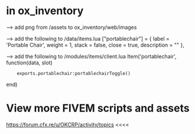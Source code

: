 # in ox_inventory
--> add png from /assets to ox_inventory/web/images

--> add the following to /data/items.lua
["portablechair"] = {
    label = 'Portable Chair',
    weight = 1,
    stack = false,
    close = true,
    description = ""
},


--> add the following to /modules/items/client.lua
Item('portablechair', function(data, slot)

		exports.portablechair:portablechairToggle()

end)



# View more FIVEM scripts and assets

https://forum.cfx.re/u/OKCRP/activity/topics <<<<

